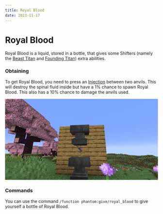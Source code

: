 ```yaml
---
title: Royal Blood
date: 2023-11-17
---
```


# Royal Blood
Royal Blood is a liquid, stored in a bottle, that gives some Shifters (namely the [Beast Titan](../titans/beast.md) and [Founding Titan](../titans/founding.md)) extra abilities.

### Obtaining
To get Royal Blood, you need to press an [Injection](./injections.md) between two anvils. This will destroy the spinal fluid inside but have a 1% chance to spawn Royal Blood. This also has a 10% chance to damage the anvils used.

![An injection about to be pressed between two anvils](../images/injection_between_anvils.png)

### Commands
You can use the command `/function phantom:give/royal_blood` to give yourself a bottle of Royal Blood.